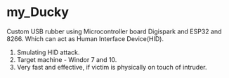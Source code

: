 # my_Ducky
Custom USB rubber using Microcontroller board Digispark and ESP32 and 8266. Which can act as Human Interface Device(HID).

1. Smulating HID attack.
2. Target machine - Windor 7 and 10.
3. Very fast and effective, if victim is physically on touch of intruder. 
